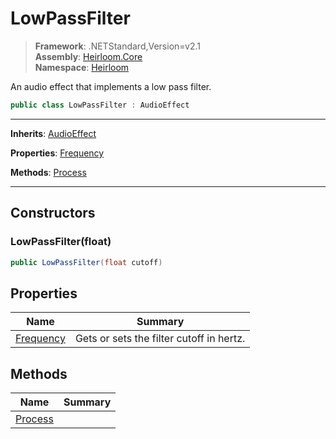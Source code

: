 # LowPassFilter

> **Framework**: .NETStandard,Version=v2.1  
> **Assembly**: [Heirloom.Core][0]  
> **Namespace**: [Heirloom][0]  

An audio effect that implements a low pass filter.

```cs
public class LowPassFilter : AudioEffect
```

--------------------------------------------------------------------------------

**Inherits**: [AudioEffect][1]

**Properties**: [Frequency][2]

**Methods**: [Process][3]

--------------------------------------------------------------------------------

## Constructors

### LowPassFilter(float)

```cs
public LowPassFilter(float cutoff)
```

## Properties

| Name           | Summary                                  |
|----------------|------------------------------------------|
| [Frequency][2] | Gets or sets the filter cutoff in hertz. |

## Methods

| Name         | Summary |
|--------------|---------|
| [Process][3] |         |

[0]: ..\Heirloom.Core.md
[1]: Heirloom.AudioEffect.md
[2]: Heirloom.LowPassFilter.Frequency.md
[3]: Heirloom.LowPassFilter.Process.md
